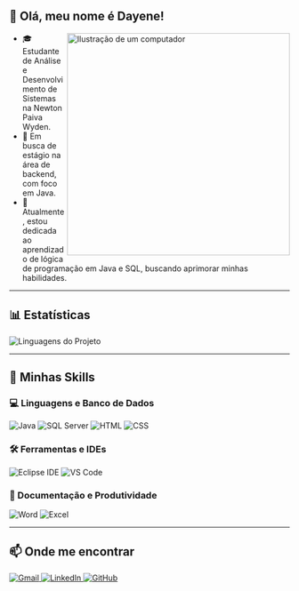 ## 👋 Olá, meu nome é Dayene!

<img src="https://raw.githubusercontent.com/MicaelliMedeiros/micaellimedeiros/master/image/computer-illustration.png" alt="Ilustração de um computador" width="400px" align="right">

- 🎓 Estudante de Análise e Desenvolvimento de Sistemas na Newton Paiva Wyden.
- 💼 Em busca de estágio na área de backend, com foco em Java.
- 🌱 Atualmente, estou dedicada ao aprendizado de lógica de programação em Java e SQL, buscando aprimorar minhas habilidades.

---

## 📊 Estatísticas  

![Linguagens do Projeto](https://github-readme-stats.vercel.app/api/top-langs/?username=dayene-santos&hide=html&layout=compact&theme=dark)

---

## 🚀 Minhas Skills  

### 💻 Linguagens e Banco de Dados  
<p align="left">
  <img src="https://img.icons8.com/color/48/000000/java-coffee-cup-logo.png" alt="Java"/>
  <img src="https://img.icons8.com/color/48/000000/microsoft-sql-server.png" alt="SQL Server"/>
  <img src="https://img.icons8.com/color/48/000000/html-5.png" alt="HTML"/>
  <img src="https://img.icons8.com/color/48/000000/css3.png" alt="CSS"/>
</p>

### 🛠️ Ferramentas e IDEs  
<p align="left">
  <img src="https://img.icons8.com/color/48/000000/eclipse.png" alt="Eclipse IDE"/>
  <img src="https://img.icons8.com/color/48/000000/visual-studio-code-2019.png" alt="VS Code"/>
</p>

### 📄 Documentação e Produtividade  
<p align="left">
  <img src="https://img.icons8.com/ios-filled/50/2B579A/ms-word.png" alt="Word"/>
  <img src="https://img.icons8.com/ios-filled/50/217346/ms-excel.png" alt="Excel"/>
</p>



---

## 📫 Onde me encontrar  

<p align="left">
  <a href="mailto:dayenesantos.work@gmail.com" title="Gmail">
    <img src="https://img.icons8.com/color/48/000000/gmail.png" alt="Gmail"/>
  </a>
  <a href="www.linkedin.com/in/dayene-dos-santos-rosa/" title="LinkedIn">
    <img src="https://img.icons8.com/color/48/000000/linkedin.png" alt="LinkedIn"/>
  </a>
  <a href="https://github.com/dayene-santos" title="GitHub">
    <img src="https://img.icons8.com/material-outlined/48/000000/github.png" alt="GitHub"/>
  </a>
</p>
